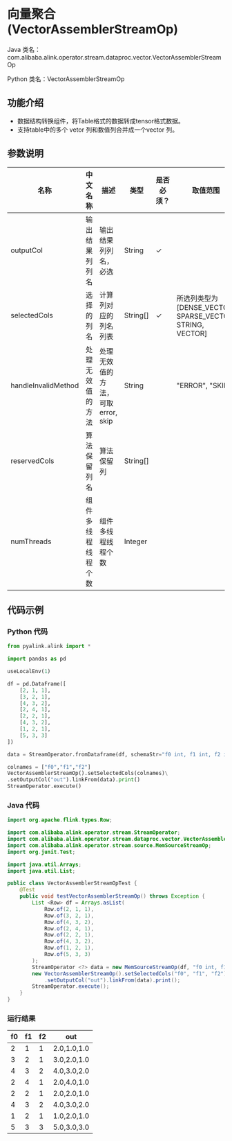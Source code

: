 # 向量聚合 (VectorAssemblerStreamOp)
Java 类名：com.alibaba.alink.operator.stream.dataproc.vector.VectorAssemblerStreamOp

Python 类名：VectorAssemblerStreamOp


## 功能介绍
* 数据结构转换组件，将Table格式的数据转成tensor格式数据。
* 支持table中的多个 vetor 列和数值列合并成一个vector 列。

## 参数说明

| 名称 | 中文名称 | 描述 | 类型 | 是否必须？ | 取值范围 | 默认值 |
| --- | --- | --- | --- | --- | --- | --- |
| outputCol | 输出结果列列名 | 输出结果列列名，必选 | String | ✓ |  |  |
| selectedCols | 选择的列名 | 计算列对应的列名列表 | String[] | ✓ | 所选列类型为 [DENSE_VECTOR, SPARSE_VECTOR, STRING, VECTOR] |  |
| handleInvalidMethod | 处理无效值的方法 | 处理无效值的方法，可取 error, skip | String |  | "ERROR", "SKIP" | "ERROR" |
| reservedCols | 算法保留列名 | 算法保留列 | String[] |  |  | null |
| numThreads | 组件多线程线程个数 | 组件多线程线程个数 | Integer |  |  | 1 |


## 代码示例
### Python 代码
```python
from pyalink.alink import *

import pandas as pd

useLocalEnv(1)

df = pd.DataFrame([
    [2, 1, 1],
    [3, 2, 1],
    [4, 3, 2],
    [2, 4, 1],
    [2, 2, 1],
    [4, 3, 2],
    [1, 2, 1],
    [5, 3, 3]
])

data = StreamOperator.fromDataframe(df, schemaStr="f0 int, f1 int, f2 int")

colnames = ["f0","f1","f2"]
VectorAssemblerStreamOp().setSelectedCols(colnames)\
.setOutputCol("out").linkFrom(data).print()
StreamOperator.execute()
```
### Java 代码
```java
import org.apache.flink.types.Row;

import com.alibaba.alink.operator.stream.StreamOperator;
import com.alibaba.alink.operator.stream.dataproc.vector.VectorAssemblerStreamOp;
import com.alibaba.alink.operator.stream.source.MemSourceStreamOp;
import org.junit.Test;

import java.util.Arrays;
import java.util.List;

public class VectorAssemblerStreamOpTest {
	@Test
	public void testVectorAssemblerStreamOp() throws Exception {
		List <Row> df = Arrays.asList(
			Row.of(2, 1, 1),
			Row.of(3, 2, 1),
			Row.of(4, 3, 2),
			Row.of(2, 4, 1),
			Row.of(2, 2, 1),
			Row.of(4, 3, 2),
			Row.of(1, 2, 1),
			Row.of(5, 3, 3)
		);
		StreamOperator <?> data = new MemSourceStreamOp(df, "f0 int, f1 int, f2 int");
		new VectorAssemblerStreamOp().setSelectedCols("f0", "f1", "f2")
			.setOutputCol("out").linkFrom(data).print();
		StreamOperator.execute();
	}
}
```

### 运行结果
f0 | f1 | f2 | out
---|----|----|----
2|1|1|2.0,1.0,1.0
3|2|1|3.0,2.0,1.0
4|3|2|4.0,3.0,2.0
2|4|1|2.0,4.0,1.0
2|2|1|2.0,2.0,1.0
4|3|2|4.0,3.0,2.0
1|2|1|1.0,2.0,1.0
5|3|3|5.0,3.0,3.0





